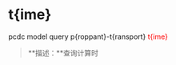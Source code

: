 # t{ime}
pcdc model query p{roppant}-t{ransport} <span style='color: red;'>t{ime}</span>
> **描述：**查询计算时

